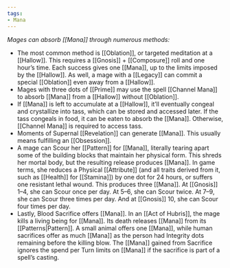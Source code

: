 ```yaml
---
tags:
- Mana
---
```


_Mages can absorb [[Mana]] through numerous methods:_
- The most common method is [[Oblation]], or targeted meditation at a [[Hallow]]. This requires a [[Gnosis]] + [[Composure]] roll and one hour’s time. Each success gives one [[Mana]], up to the limits imposed by the [[Hallow]]. As well, a mage with a [[Legacy]] can commit a special [[Oblation]] even away from a [[Hallow]].
- Mages with three dots of [[Prime]] may use the spell [[Channel Mana]] to absorb [[Mana]] from a [[Hallow]] without [[Oblation]].
- If [[Mana]] is left to accumulate at a [[Hallow]], it’ll eventually congeal and crystallize into tass, which can be stored and accessed later. If the tass congeals in food, it can be eaten to absorb the [[Mana]]. Otherwise, [[Channel Mana]] is required to access tass.
- Moments of Supernal [[Revelation]] can generate [[Mana]]. This usually means fulfilling an [[Obsession]].
- A mage can Scour her [[Pattern]] for [[Mana]], literally tearing apart some of the building blocks that maintain her physical form. This shreds her mortal body, but the resulting release produces [[Mana]]. In game terms, she reduces a Physical [[Attribute]] (and all traits derived from it, such as [[Health]] for [[Stamina]]) by one dot for 24 hours, or suffers one resistant lethal wound. This produces three [[Mana]]. At [[Gnosis]] 1–4, she can Scour once per day. At 5–6, she can Scour twice. At 7–9, she can Scour three times per day. And at [[Gnosis]] 10, she can Scour four times per day.
- Lastly, Blood Sacrifice offers [[Mana]]. In an [[Act of Hubris]], the mage kills a living being for [[Mana]]. Its death releases [[Mana]] from its [[Patterns|Pattern]]. A small animal offers one [[Mana]], while human sacrifices offer as much [[Mana]] as the person had Integrity dots remaining before the killing blow. The [[Mana]] gained from Sacrifice ignores the spend per Turn limits on [[Mana]] if the sacrifice is part of a spell’s casting.
